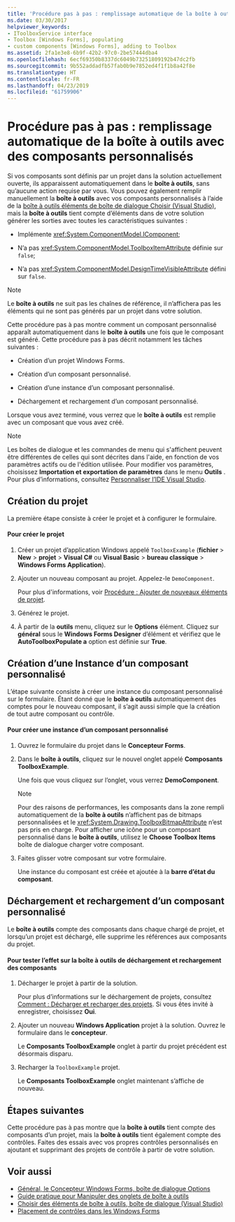 ```yaml
---
title: 'Procédure pas à pas : remplissage automatique de la boîte à outils avec des composants personnalisés'
ms.date: 03/30/2017
helpviewer_keywords:
- IToolboxService interface
- Toolbox [Windows Forms], populating
- custom components [Windows Forms], adding to Toolbox
ms.assetid: 2fa1e3e8-6b9f-42b2-97c0-2be57444dba4
ms.openlocfilehash: 6ecf69350b8337dc6049b73251809192b47dc2fb
ms.sourcegitcommit: 9b552addadfb57fab0b9e7852ed4f1f1b8a42f8e
ms.translationtype: HT
ms.contentlocale: fr-FR
ms.lasthandoff: 04/23/2019
ms.locfileid: "61759906"
---
```

# <a name="walkthrough-automatically-populating-the-toolbox-with-custom-components"></a>Procédure pas à pas : remplissage automatique de la boîte à outils avec des composants personnalisés
Si vos composants sont définis par un projet dans la solution actuellement ouverte, ils apparaissent automatiquement dans le **boîte à outils**, sans qu’aucune action requise par vous. Vous pouvez également remplir manuellement la **boîte à outils** avec vos composants personnalisés à l’aide de la [boîte à outils éléments de boîte de dialogue Choisir (Visual Studio)](https://docs.microsoft.com/previous-versions/visualstudio/visual-studio-2010/dyca0t6t(v=vs.100)), mais la **boîte à outils** tient compte d’éléments dans de votre solution générer les sorties avec toutes les caractéristiques suivantes :  
  
- Implémente <xref:System.ComponentModel.IComponent>;  
  
- N’a pas <xref:System.ComponentModel.ToolboxItemAttribute> définie sur `false`;  
  
- N’a pas <xref:System.ComponentModel.DesignTimeVisibleAttribute> défini sur `false`.  
  
> [!NOTE]
>  Le **boîte à outils** ne suit pas les chaînes de référence, il n’affichera pas les éléments qui ne sont pas générés par un projet dans votre solution.  
  
 Cette procédure pas à pas montre comment un composant personnalisé apparaît automatiquement dans le **boîte à outils** une fois que le composant est généré. Cette procédure pas à pas décrit notamment les tâches suivantes :  
  
- Création d’un projet Windows Forms.  
  
- Création d’un composant personnalisé.  
  
- Création d’une instance d’un composant personnalisé.  
  
- Déchargement et rechargement d’un composant personnalisé.  
  
 Lorsque vous avez terminé, vous verrez que le **boîte à outils** est remplie avec un composant que vous avez créé.  
  
> [!NOTE]
>  Les boîtes de dialogue et les commandes de menu qui s'affichent peuvent être différentes de celles qui sont décrites dans l'aide, en fonction de vos paramètres actifs ou de l'édition utilisée. Pour modifier vos paramètres, choisissez **Importation et exportation de paramètres** dans le menu **Outils** . Pour plus d’informations, consultez [Personnaliser l’IDE Visual Studio](/visualstudio/ide/personalizing-the-visual-studio-ide).  
  
## <a name="creating-the-project"></a>Création du projet  
 La première étape consiste à créer le projet et à configurer le formulaire.  
  
#### <a name="to-create-the-project"></a>Pour créer le projet  
  
1. Créer un projet d’application Windows appelé `ToolboxExample` (**fichier** > **New** > **projet**  >  **Visual C#** ou **Visual Basic** > **bureau classique** > **Windows Forms Application**).  
  
2. Ajouter un nouveau composant au projet. Appelez-le `DemoComponent`.  
  
     Pour plus d'informations, voir [Procédure : Ajouter de nouveaux éléments de projet](https://docs.microsoft.com/previous-versions/visualstudio/visual-studio-2010/w0572c5b(v=vs.100)).  
  
3. Générez le projet.  
  
4. À partir de la **outils** menu, cliquez sur le **Options** élément. Cliquez sur **général** sous le **Windows Forms Designer** d’élément et vérifiez que le **AutoToolboxPopulate a** option est définie sur **True**.  
  
## <a name="creating-an-instance-of-a-custom-component"></a>Création d’une Instance d’un composant personnalisé  
 L’étape suivante consiste à créer une instance du composant personnalisé sur le formulaire. Étant donné que le **boîte à outils** automatiquement des comptes pour le nouveau composant, il s’agit aussi simple que la création de tout autre composant ou contrôle.  
  
#### <a name="to-create-an-instance-of-a-custom-component"></a>Pour créer une instance d’un composant personnalisé  
  
1. Ouvrez le formulaire du projet dans le **Concepteur Forms**.  
  
2. Dans le **boîte à outils**, cliquez sur le nouvel onglet appelé **Composants ToolboxExample**.  
  
     Une fois que vous cliquez sur l’onglet, vous verrez **DemoComponent**.  
  
    > [!NOTE]
    >  Pour des raisons de performances, les composants dans la zone rempli automatiquement de la **boîte à outils** n’affichent pas de bitmaps personnalisées et le <xref:System.Drawing.ToolboxBitmapAttribute> n’est pas pris en charge. Pour afficher une icône pour un composant personnalisé dans le **boîte à outils**, utilisez le **Choose Toolbox Items** boîte de dialogue charger votre composant.  
  
3. Faites glisser votre composant sur votre formulaire.  
  
     Une instance du composant est créée et ajoutée à la **barre d’état du composant**.  
  
## <a name="unloading-and-reloading-a-custom-component"></a>Déchargement et rechargement d’un composant personnalisé  
 Le **boîte à outils** compte des composants dans chaque chargé de projet, et lorsqu’un projet est déchargé, elle supprime les références aux composants du projet.  
  
#### <a name="to-experiment-with-the-effect-on-the-toolbox-of-unloading-and-reloading-components"></a>Pour tester l’effet sur la boîte à outils de déchargement et rechargement des composants  
  
1. Décharger le projet à partir de la solution.  
  
     Pour plus d’informations sur le déchargement de projets, consultez [Comment : Décharger et recharger des projets](https://docs.microsoft.com/previous-versions/visualstudio/visual-studio-2010/tt479x1t(v=vs.100)). Si vous êtes invité à enregistrer, choisissez **Oui**.  
  
2. Ajouter un nouveau **Windows Application** projet à la solution. Ouvrez le formulaire dans le **concepteur**.  
  
     Le **Composants ToolboxExample** onglet à partir du projet précédent est désormais disparu.  
  
3. Recharger la `ToolboxExample` projet.  
  
     Le **Composants ToolboxExample** onglet maintenant s’affiche de nouveau.  
  
## <a name="next-steps"></a>Étapes suivantes  
 Cette procédure pas à pas montre que la **boîte à outils** tient compte des composants d’un projet, mais la **boîte à outils** tient également compte des contrôles. Faites des essais avec vos propres contrôles personnalisés en ajoutant et supprimant des projets de contrôle à partir de votre solution.  
  
## <a name="see-also"></a>Voir aussi

- [Général, le Concepteur Windows Forms, boîte de dialogue Options](https://docs.microsoft.com/previous-versions/visualstudio/visual-studio-2010/5aazxs78(v=vs.100))
- [Guide pratique pour Manipuler des onglets de boîte à outils](https://docs.microsoft.com/previous-versions/visualstudio/visual-studio-2010/66kwe227(v=vs.100))
- [Choisir des éléments de boîte à outils, boîte de dialogue (Visual Studio)](https://docs.microsoft.com/previous-versions/visualstudio/visual-studio-2010/dyca0t6t(v=vs.100))
- [Placement de contrôles dans les Windows Forms](putting-controls-on-windows-forms.md)
